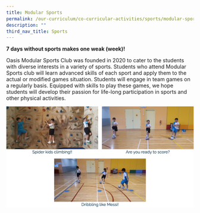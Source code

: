 ```yaml
---
title: Modular Sports
permalink: /our-curriculum/co-curricular-activities/sports/modular-sports/
description: ""
third_nav_title: Sports
---
```


**7 days without sports makes one weak (week)!**

  

Oasis Modular Sports Club was founded in 2020 to cater to the students with diverse interests in a variety of sports. Students who attend Modular Sports club will learn advanced skills of each sport and apply them to the actual or modified games situation. Students will engage in team games on a regularly basis. Equipped with skills to play these games, we hope students will develop their passion for life-long participation in sports and other physical activities.

![](/images/modular%20sports%201.png)